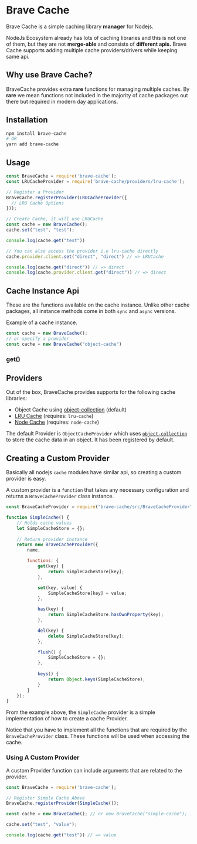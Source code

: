 # Brave Cache

Brave Cache is a simple caching library **manager** for Nodejs.

NodeJs Ecosystem already has lots of caching libraries and this is not one of them, but they are not **merge-able** and consists of **different apis.**
Brave Cache supports adding multiple cache providers/drivers while keeping same api.

## Why use Brave Cache?
BraveCache provides extra **rare** functions for managing multiple caches. By **rare** we mean functions not included 
in the majority of cache packages out there but required in modern day applications.

## Installation
```sh
npm install brave-cache
# OR
yarn add brave-cache
```

## Usage
```js
const BraveCache = require('brave-cache');
const LRUCacheProvider = require('brave-cache/providers/lru-cache');

// Register a Provider
BraveCache.registerProvider(LRUCacheProvider({
  // LRU Cache Options
}));

// Create Cache, it will use LRUCache
const cache = new BraveCache();
cache.set("test", "test");

console.log(cache.get("test"))

// You can also access the provider i.e lru-cache directly
cache.provider.client.set("direct", "direct") // => LRUCache

console.log(cache.get("direct")) // => direct
console.log(cache.provider.client.get("direct")) // => direct
```

## Cache Instance Api
These are the functions available on the cache instance. Unlike other cache packages, all instance methods come in both `sync` and `async` versions.

Example of a cache instance.
```js
const cache = new BraveCache();
// or specify a provider
const cache = new BraveCache("object-cache")
```

### get()


## Providers
Out of the box, BraveCache provides supports for the  following cache libraries:

- Object Cache using [object-collection](https://npmjs.com/package/object-collection) (default)
- [LRU Cache](http://npmjs.com/package/lru-cache) (requires: `lru-cache`)
- [Node Cache](https://www.npmjs.com/package/node-cache) (requires: `node-cache`)

The default Provider is `ObjectCacheProvider` which uses [`object-collection`](https://npmjs.com/package/object-collection) to store the cache data in an object.
It has been registered by default.


## Creating a Custom Provider
Basically all nodejs `cache` modules have similar api, so creating a custom provider is easy.

A custom provider is a `function` that takes any necessary configuration and returns a `BraveCacheProvider` class instance.

```js
const BraveCacheProvider = require("brave-cache/src/BraveCacheProvider"); 

function SimpleCache() {
    // Holds cache values
    let SimpleCacheStore = {};
    
    // Return provider instance
    return new BraveCacheProvider({
        name,

        functions: {
            get(key) {
                return SimpleCacheStore[key];
            },

            set(key, value) {
                SimpleCacheStore[key] = value;
            },

            has(key) {
                return SimpleCacheStore.hasOwnProperty(key);
            },

            del(key) {
                delete SimpleCacheStore[key];
            },

            flush() {
                SimpleCacheStore = {};
            },
            
            keys() {
                return Object.keys(SimpleCacheStore);
            }
        }
    });
}
```

From the example above, the `SimpleCache` provider is a simple implementation of how to create a cache Provider.

Notice that you have to implement all the functions that are required by the `BraveCacheProvider` class.
These functions will be used when accessing the cache.

### Using A Custom Provider
A custom Provider function can include arguments that are related to the provider.

```js
const BraveCache = require('brave-cache');

// Register Simple Cache Above
BraveCache.registerProvider(SimpleCache());

const cache = new BraveCache(); // or new BraveCache("simple-cache"); if simple-cache is not set as default provider.

cache.set("test", "value");

console.log(cache.get("test")) // => value
```